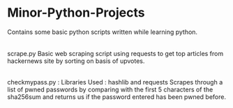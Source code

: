 # Minor-Python-Projects
Contains some basic python scripts written while learning python.

######
scrape.py 
Basic web scraping script using requests to get top articles from hackernews site by sorting on basis of upvotes.

######
checkmypass.py :
Libraries Used : hashlib and requests
Scrapes through a list of pwned passwords by comparing with the first 5 characters of the sha256sum and returns us if the password entered has been pwned before.
